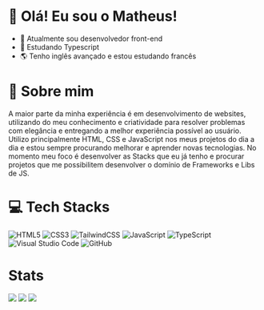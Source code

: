 # 👋 Olá! Eu sou o Matheus!

- 🔭 Atualmente sou desenvolvedor front-end
- 🌱 Estudando Typescript
- 🌎 Tenho inglês avançado e estou estudando francês

# 🚀 Sobre mim
A maior parte da minha experiência é em desenvolvimento de websites, utilizando do meu conhecimento e criatividade para resolver problemas com elegância e entregando a melhor experiência possível ao usuário. Utilizo principalmente HTML, CSS e JavaScript nos meus projetos do dia a dia e estou sempre procurando melhorar e aprender novas tecnologias. No momento meu foco é desenvolver as Stacks que eu já tenho e procurar projetos que me possibilitem desenvolver o domínio de Frameworks e Libs de JS.

# 💻 Tech Stacks
![HTML5](https://img.shields.io/badge/html5-%23E34F26.svg?style=for-the-badge&logo=html5&logoColor=white)
![CSS3](https://img.shields.io/badge/css3-%231572B6.svg?style=for-the-badge&logo=css3&logoColor=white)
![TailwindCSS](https://img.shields.io/badge/tailwindcss-%2338B2AC.svg?style=for-the-badge&logo=tailwind-css&logoColor=white)
![JavaScript](https://img.shields.io/badge/javascript-%23323330.svg?style=for-the-badge&logo=javascript&logoColor=%23F7DF1E)
![TypeScript](https://img.shields.io/badge/typescript-%23007ACC.svg?style=for-the-badge&logo=typescript&logoColor=white)
![Visual Studio Code](https://img.shields.io/badge/Visual%20Studio%20Code-0078d7.svg?style=for-the-badge&logo=visual-studio-code&logoColor=white)
![GitHub](https://img.shields.io/badge/github-%23121011.svg?style=for-the-badge&logo=github&logoColor=white)

# Stats
![](https://github-profile-summary-cards.vercel.app/api/cards/profile-details?username=matheusDrumond&theme=tokyonight)
![](http://github-profile-summary-cards.vercel.app/api/cards/stats?username=matheusDrumond&theme=tokyonight)
![](http://github-profile-summary-cards.vercel.app/api/cards/most-commit-language?username=matheusDrumond&theme=tokyonight)
